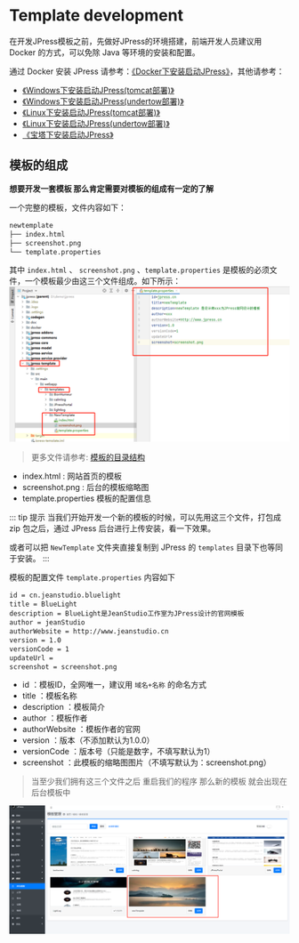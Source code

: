 # Template development

在开发JPress模板之前，先做好JPress的环境搭建，前端开发人员建议用 Docker 的方式，可以免除 Java 等环境的安装和配置。

通过 Docker 安装 JPress 请参考：[《Docker下安装启动JPress》](/manual/install_docker.md)，其他请参考：
- [《Windows下安装启动JPress(tomcat部署)》](/manual/windows-tomcat-deploy.md)
- [《Windows下安装启动JPress(undertow部署)》](/manual/windows_undertow_deploy.md)
- [《Linux下安装启动JPress(tomcat部署)》](/manual/linux-tomcat-deploy.md)
- [《Linux下安装启动JPress(undertow部署)》](/manual/linux_undertow_deploy.md)
- [《宝塔下安装启动JPress》](/manual/ces_bt_config.md)

## 模板的组成

**想要开发一套模板 那么肯定需要对模板的组成有一定的了解**

一个完整的模板，文件内容如下：

```
newtemplate
├── index.html
├── screenshot.png
└── template.properties
```

其中 `index.html` 、 `screenshot.png` 、`template.properties` 是模板的必须文件，一个模板最少由这三个文件组成。如下所示：
![img.png](../image/template/template_1.png)
> 更多文件请参考: [模板的目录结构](template_directory.md)

- index.html : 网站首页的模板
- screenshot.png : 后台的模板缩略图
- template.properties 模板的配置信息

::: tip 提示
当我们开始开发一个新的模板的时候，可以先用这三个文件，打包成 zip 包之后，通过 JPress 后台进行上传安装，看一下效果。

或者可以把 `NewTemplate` 文件夹直接复制到 JPress 的 `templates` 目录下也等同于安装。
:::

模板的配置文件 `template.properties` 内容如下

```
id = cn.jeanstudio.bluelight
title = BlueLight
description = BlueLight是JeanStudio工作室为JPress设计的官网模板
author = jeanStudio
authorWebsite = http://www.jeanstudio.cn
version = 1.0
versionCode = 1
updateUrl =
screenshot = screenshot.png
```

* id ：模板ID，全网唯一，建议用 `域名+名称` 的命名方式
* title ：模板名称
* description ：模板简介
* author ：模板作者
* authorWebsite ：模板作者的官网
* version ：版本（不添加默认为1.0.0）
* versionCode ：版本号（只能是数字，不填写默认为1）
* screenshot ：此模板的缩略图图片（不填写默认为：screenshot.png）

> 当至少我们拥有这三个文件之后 重启我们的程序 那么新的模板 就会出现在后台模板中

![img.png](../image/template/template_2.png)
